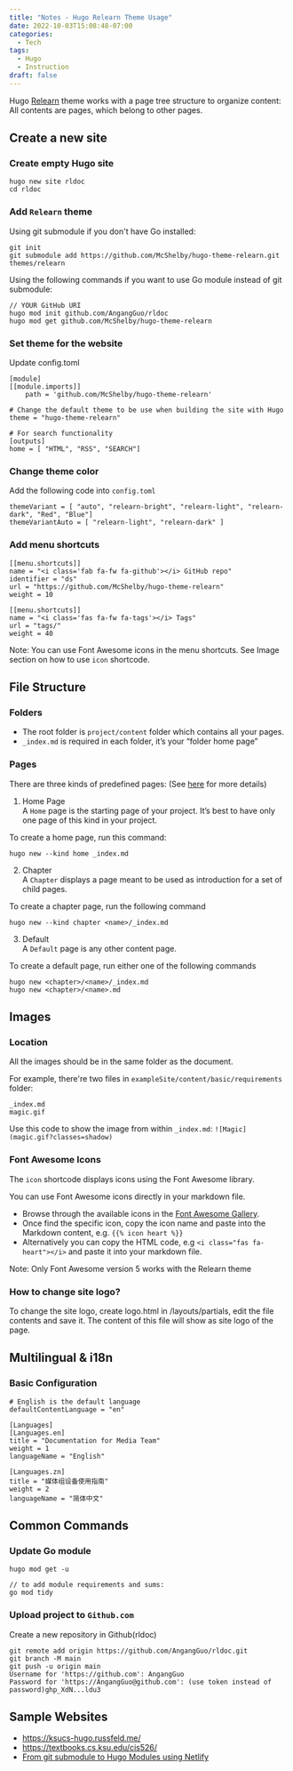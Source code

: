 ```yaml
---
title: "Notes - Hugo Relearn Theme Usage"
date: 2022-10-03T15:08:48-07:00
categories:
  - Tech
tags:
  - Hugo
  - Instruction
draft: false
---
```


Hugo [Relearn](https://github.com/McShelby/hugo-theme-relearn) theme works with a page tree structure to organize content: 
All contents are pages, which belong to other pages.

## Create a new site
### Create empty Hugo site
```
hugo new site rldoc
cd rldoc
```

### Add `Relearn` theme
Using git submodule if you don't have Go installed: 
```
git init
git submodule add https://github.com/McShelby/hugo-theme-relearn.git themes/relearn
```

Using the following commands if you want to use Go module instead of git submodule:
```
// YOUR GitHub URI
hugo mod init github.com/AngangGuo/rldoc
hugo mod get github.com/McShelby/hugo-theme-relearn
```

### Set theme for the website
Update config.toml
```
[module]
[[module.imports]]
    path = 'github.com/McShelby/hugo-theme-relearn'

# Change the default theme to be use when building the site with Hugo
theme = "hugo-theme-relearn"

# For search functionality
[outputs]
home = [ "HTML", "RSS", "SEARCH"]
```

### Change theme color
Add the following code into `config.toml`
```
themeVariant = [ "auto", "relearn-bright", "relearn-light", "relearn-dark", "Red", "Blue"]
themeVariantAuto = [ "relearn-light", "relearn-dark" ]
```

### Add menu shortcuts
```
[[menu.shortcuts]]
name = "<i class='fab fa-fw fa-github'></i> GitHub repo"
identifier = "ds"
url = "https://github.com/McShelby/hugo-theme-relearn"
weight = 10

[[menu.shortcuts]]
name = "<i class='fas fa-fw fa-tags'></i> Tags"
url = "tags/"
weight = 40
```

Note: You can use Font Awesome icons in the menu shortcuts. 
See Image section on how to use `icon` shortcode.

## File Structure
### Folders
* The root folder is `project/content` folder which contains all your pages.
* `_index.md` is required in each folder, it’s your “folder home page”

### Pages
There are three kinds of predefined pages:
(See [here](https://mcshelby.github.io/hugo-theme-relearn/cont/archetypes/) for more details)

1. Home Page<br>
A `Home` page is the starting page of your project. It’s best to have only one page of this kind in your project.

To create a home page, run this command: 
```
hugo new --kind home _index.md
```

2. Chapter<br>
A `Chapter` displays a page meant to be used as introduction for a set of child pages.

To create a chapter page, run the following command
```
hugo new --kind chapter <name>/_index.md
```

3. Default<br>
A `Default` page is any other content page.

To create a default page, run either one of the following commands
```
hugo new <chapter>/<name>/_index.md
hugo new <chapter>/<name>.md
```

## Images
### Location
All the images should be in the same folder as the document.

For example, there're two files in `exampleSite/content/basic/requirements` folder:
```
_index.md
magic.gif
```
Use this code to show the image from within `_index.md`: 
`![Magic](magic.gif?classes=shadow)`

### Font Awesome Icons
The `icon` shortcode displays icons using the Font Awesome library.

You can use Font Awesome icons directly in your markdown file.
* Browse through the available icons in the [Font Awesome Gallery](https://fontawesome.com/v5/search?m=free). 
* Once find the specific icon, copy the icon name and paste into the Markdown content, e.g. `{{% icon heart %}}`
* Alternatively you can copy the HTML code, e.g `<i class="fas fa-heart"></i>` and paste it into your markdown file.

Note: Only Font Awesome version 5 works with the Relearn theme

### How to change site logo?
To change the site logo, create logo.html in /layouts/partials, edit the file contents and save it.
The content of this file will show as site logo of the page.

## Multilingual & i18n
### Basic Configuration
```
# English is the default language
defaultContentLanguage = "en"

[Languages]
[Languages.en]
title = "Documentation for Media Team"
weight = 1
languageName = "English"

[Languages.zn]
title = "媒体组设备使用指南"
weight = 2
languageName = "简体中文"
```

## Common Commands
### Update Go module
```
hugo mod get -u

// to add module requirements and sums:
go mod tidy
```

### Upload project to `Github.com`
Create a new repository in Github(rldoc)
```
git remote add origin https://github.com/AngangGuo/rldoc.git
git branch -M main
git push -u origin main
Username for 'https://github.com': AngangGuo
Password for 'https://AngangGuo@github.com': (use token instead of password)ghp_XdN...ldu3
```

## Sample Websites
* https://ksucs-hugo.russfeld.me/
* https://textbooks.cs.ksu.edu/cis526/
* [From git submodule to Hugo Modules using Netlify](https://chrisshort.net/from-git-submodule-to-hugo-modules-using-netlify/)
